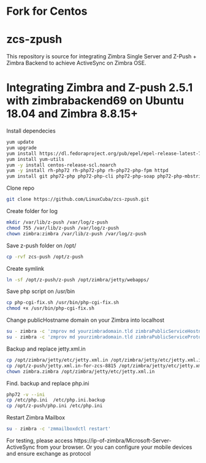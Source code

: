 # Fork for Centos

# zcs-zpush
This repository is source for integrating Zimbra Single Server and Z-Push + Zimbra Backend to achieve ActiveSync on Zimbra OSE.

# Integrating Zimbra and Z-push 2.5.1 with zimbrabackend69 on Ubuntu 18.04 and Zimbra 8.8.15+

Install dependecies

```bash
yum update
yum upgrade
yum install https://dl.fedoraproject.org/pub/epel/epel-release-latest-7.noarch.rpm
yum install yum-utils
yum -y install centos-release-scl.noarch
yum -y install rh-php72 rh-php72-php rh-php72-php-fpm httpd
yum install git php72-php php72-php-cli php72-php-soap php72-php-mbstring php72-php-curl php72-php-xml php72-php-pecl-memcached php72-php-pecl-memcache -y
```

Clone repo

```bash
git clone https://github.com/LinuxCuba/zcs-zpush.git
```

Create folder for log

```bash
mkdir /var/lib/z-push /var/log/z-push
chmod 755 /var/lib/z-push /var/log/z-push
chown zimbra:zimbra /var/lib/z-push /var/log/z-push
```

Save z-push folder on /opt/

```bash
cp -rvf zcs-push /opt/z-push
```

Create symlink

```bash
ln -sf /opt/z-push/z-push /opt/zimbra/jetty/webapps/
```

Save php script on /usr/bin

```bash
cp php-cgi-fix.sh /usr/bin/php-cgi-fix.sh
chmod +x /usr/bin/php-cgi-fix.sh
```

Change publicHostname domain on your Zimbra into localhost

```bash
su - zimbra -c 'zmprov md yourzimbradomain.tld zimbraPublicServiceHostname localhost'
su - zimbra -c 'zmprov md yourzimbradomain.tld zimbraPublicServiceProtocol https'
```

Backup and replace jetty.xml.in

```bash
cp /opt/zimbra/jetty/etc/jetty.xml.in /opt/zimbra/jetty/etc/jetty.xml.in.backup
cp /opt/z-push/jetty.xml.in-for-zcs-8815 /opt/zimbra/jetty/etc/jetty.xml.in
chown zimbra.zimbra /opt/zimbra/jetty/etc/jetty.xml.in
```

Find. backup and replace php.ini

```bash
php72 -v --ini
cp /etc/php.ini  /etc/php.ini.backup
cp /opt/z-push/php.ini /etc/php.ini
```

Restart Zimbra Mailbox

```bash
su - zimbra -c 'zmmailboxdctl restart'
```

For testing, please access https://ip-of-zimbra/Microsoft-Server-ActiveSync from your browser. Or you can configure your mobile devices and ensure exchange as protocol
